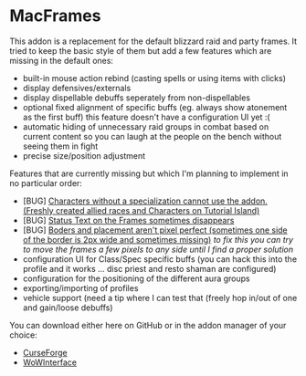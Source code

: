 # MacFrames

This addon is a replacement for the default blizzard raid and party frames. It tried to keep the basic style of them but add a few features which are missing in the default ones:

* built-in mouse action rebind (casting spells or using items with clicks)
* display defensives/externals
* display dispellable debuffs seperately from non-dispellables
* optional fixed alignment of specific buffs (eg. always show atonement as the first buff) this feature doesn't have a configuration UI yet :(
* automatic hiding of unnecessary raid groups in combat based on current content so you can laugh at the people on the bench without seeing them in fight
* precise size/position adjustment
 

Features that are currently missing but which I'm planning to implement in no particular order:

* [BUG] [Characters without a specialization cannot use the addon. (Freshly created allied races and Characters on Tutorial Island)](https://github.com/JannesP/MacFrames/issues/19)
* [BUG] [Status Text on the Frames sometimes disappears](https://github.com/JannesP/MacFrames/issues/38)
* [BUG] [Boders and placement aren't pixel perfect (sometimes one side of the border is 2px wide and sometimes missing)](https://github.com/JannesP/MacFrames/issues/35) *to fix this you can try to move the frames a few pixels to any side until I find a proper solution*
* configuration UI for Class/Spec specific buffs (you can hack this into the profile and it works ... disc priest and resto shaman are configured)
* configuration for the positioning of the different aura groups
* exporting/importing of profiles
* vehicle support (need a tip where I can test that (freely hop in/out of one and gain/loose debuffs)

You can download either here on GitHub or in the addon manager of your choice:
* [CurseForge](https://www.curseforge.com/wow/addons/macframes)
* [WoWInterface](https://www.wowinterface.com/downloads/info25739-MacFrames.html)
